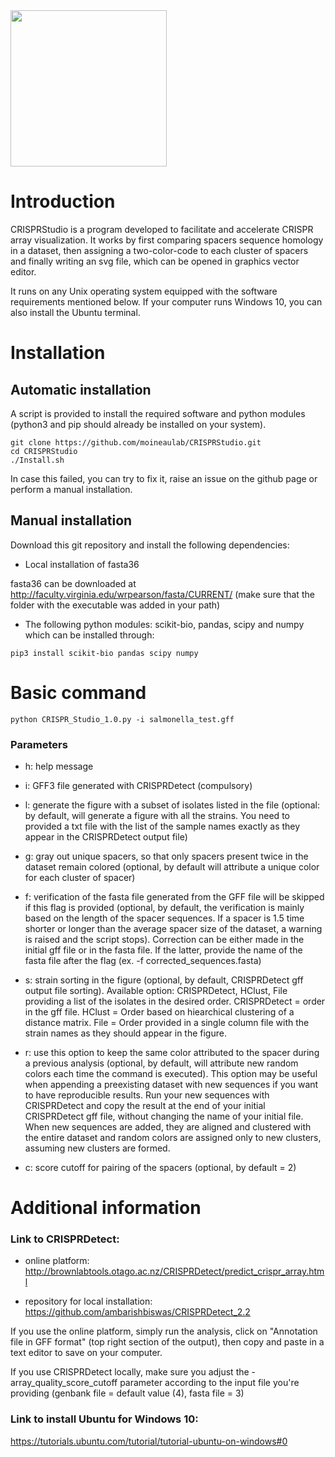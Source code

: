 <img src="https://github.com/moineaulab/CRISPRStudio/blob/master/CRISPRStudio_logo.png" width="250">

# Introduction

CRISPRStudio is a program developed to facilitate and accelerate CRISPR array visualization. It works by first comparing spacers sequence homology in a dataset, then assigning a two-color-code to each cluster of spacers and finally writing an svg file, which can be opened in graphics vector editor. 

It runs on any Unix operating system equipped with the software requirements mentioned below. If your computer runs Windows 10, you can also install the Ubuntu terminal.

# Installation

## Automatic installation
A script is provided to install the required software and python modules (python3 and pip should already be installed on your system).
```
git clone https://github.com/moineaulab/CRISPRStudio.git
cd CRISPRStudio
./Install.sh
```
In case this failed, you can try to fix it, raise an issue on the github page or perform a manual installation.

## Manual installation
Download this git repository and install the following dependencies:

- Local installation of fasta36

fasta36 can be downloaded at http://faculty.virginia.edu/wrpearson/fasta/CURRENT/ (make sure that the folder with the executable was added in your path)

- The following python modules: scikit-bio, pandas, scipy and numpy which can be installed through:

```
pip3 install scikit-bio pandas scipy numpy
```

# Basic command

```
python CRISPR_Studio_1.0.py -i salmonella_test.gff
```

### Parameters

+ h: help message

+ i: GFF3 file generated with CRISPRDetect (compulsory)

+ l: generate the figure with a subset of isolates listed in the file (optional: by default, will generate a figure with all the strains. You need to provided a txt file with the list of the sample names exactly as they appear in the CRISPRDetect output file)

+ g: gray out unique spacers, so that only spacers present twice in the dataset remain colored (optional, by default will attribute a unique color for each cluster of spacer)

+ f: verification of the fasta file generated from the GFF file will be skipped if this flag is provided (optional, by default, the verification is mainly based on the length of the spacer sequences. If a spacer is 1.5 time shorter or longer than the average spacer size of the dataset, a warning is raised and the script stops). Correction can be either made in the initial gff file or in the fasta file. If the latter, provide the name of the fasta file after the flag (ex. -f corrected_sequences.fasta)

+ s: strain sorting in the figure (optional, by default, CRISPRDetect gff output file sorting). Available option: CRISPRDetect, HClust, File providing a list of the isolates in the desired order. CRISPRDetect = order in the gff file. HClust = Order based on hiearchical clustering of a distance matrix. File = Order provided in a single column file with the strain names as they should appear in the figure.

+ r: use this option to keep the same color attributed to the spacer during a previous analysis (optional, by default, will attribute new random colors each time the command is executed). This option may be useful when appending a preexisting dataset with new sequences if you want to have reproducible results. Run your new sequences with CRISPRDetect and copy the result at the end of your initial CRISPRDetect gff file, without changing the name of your initial file. When new sequences are added, they are aligned and clustered with the entire dataset and random colors are assigned only to new clusters, assuming new clusters are formed.

+ c: score cutoff for pairing of the spacers (optional, by default = 2)


# Additional information

### Link to CRISPRDetect:

-  online platform: http://brownlabtools.otago.ac.nz/CRISPRDetect/predict_crispr_array.html

-  repository for local installation: https://github.com/ambarishbiswas/CRISPRDetect_2.2

If you use the online platform, simply run the analysis, click on "Annotation file in GFF format" (top right section of the output), then copy and paste in a text editor to save on your computer.

If you use CRISPRDetect locally, make sure you adjust the -array_quality_score_cutoff parameter according to the input file you're providing (genbank file = default value (4), fasta file = 3)

### Link to install Ubuntu for Windows 10: 

https://tutorials.ubuntu.com/tutorial/tutorial-ubuntu-on-windows#0
